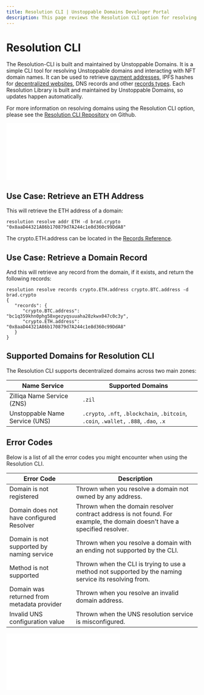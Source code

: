 ```yaml
---
title: Resolution CLI | Unstoppable Domains Developer Portal
description: This page reviews the Resolution CLI option for resolving a domain. This option is fully supported and maintained by UD.
---
```


# Resolution CLI

The Resolution-CLI is built and maintained by Unstoppable Domains. It is a simple CLI tool for resolving Unstoppable domains and interacting with NFT domain names. It can be used to retrieve [payment addresses](../crypto-payments/index.md), IPFS hashes for [decentralized websites](../d-websites/index.md), DNS records and other [records types](../getting-started/domain-registry-essentials/records-reference.md). Each Resolution Library is built and maintained by Unstoppable Domains, so updates happen automatically.

For more information on resolving domains using the Resolution CLI option, please see the [Resolution CLI Repository](https://github.com/unstoppabledomains/resolution-cli) on Github.

<embed src="/snippets/_new-tld-warning.md" />

## Use Case: Retrieve an ETH Address

This will retrieve the ETH address of a domain:

```shell
resolution resolve addr ETH -d brad.crypto
"0x8aaD44321A86b170879d7A244c1e8d360c99DdA8"
```

The crypto.ETH.address can be located in the [Records Reference](../getting-started/domain-registry-essentials/records-reference.md).

## Use Case: Retrieve a Domain Record

And this will retrieve any record from the domain, if it exists, and return the following records:

```shell
resolution resolve records crypto.ETH.address crypto.BTC.address -d brad.crypto
{
   "records": {
      "crypto.BTC.address": "bc1q359khn0phg58xgezyqsuuaha28zkwx047c0c3y",
      "crypto.ETH.address": "0x8aaD44321A86b170879d7A244c1e8d360c99DdA8"
   }
}
```

## Supported Domains for Resolution CLI

The Resolution CLI supports decentralized domains across two main zones:

| Name Service                   | Supported Domains                                                                      |
| ------------------------------ | -------------------------------------------------------------------------------------- |
| Zilliqa Name Service (ZNS)     | `.zil`                                                                                 |
| Unstoppable Name Service (UNS) | `.crypto`, `.nft`, `.blockchain`, `.bitcoin`, `.coin`, `.wallet,` `.888`, `.dao`, `.x` |

## Error Codes

Below is a list of all the error codes you might encounter when using the Resolution CLI.

| Error Code | Description |
|---|---|
| Domain is not registered | Thrown when you resolve a domain not owned by any address. |
| Domain does not have configured Resolver | Thrown when the domain resolver contract address is not found. For example, the domain doesn't have a specified resolver. |
| Domain is not supported by naming service | Thrown when you resolve a domain with an ending not supported by the CLI. |
| Method is not supported | Thrown when the CLI is trying to use a method not supported by the naming service its resolving from. |
| Domain was returned from metadata provider | Thrown when you resolve an invalid domain address. |
| Invalid UNS configuration value | Thrown when the UNS resolution service is misconfigured. |

<embed src="/snippets/_discord.md" />
